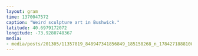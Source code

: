 ```yaml
---
layout: gram
time: 1370047572
caption: "Weird sculpture art in Bushwick."
latitude: 40.6979172072
longitude: -73.9280748367
media:
- media/posts/201305/11357819_848947341856849_185158268_n_17842718881000351.jpg
---
```


